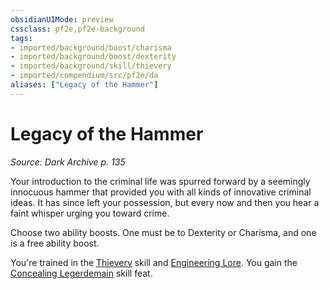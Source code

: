 ```yaml
---
obsidianUIMode: preview
cssclass: pf2e,pf2e-background
tags:
- imported/background/boost/charisma
- imported/background/boost/dexterity
- imported/background/skill/thievery
- imported/compendium/src/pf2e/da
aliases: ["Legacy of the Hammer"]
---
```

# Legacy of the Hammer
*Source: Dark Archive p. 135*  

Your introduction to the criminal life was spurred forward by a seemingly innocuous hammer that provided you with all kinds of innovative criminal ideas. It has since left your possession, but every now and then you hear a faint whisper urging you toward crime.

Choose two ability boosts. One must be to Dexterity or Charisma, and one is a free ability boost.

You're trained in the [Thievery](../../skills.md#Thievery) skill and [Engineering Lore](../../skills.md#Lore). You gain the [Concealing Legerdemain](../../feats/concealing-legerdemain-apg.md) skill feat.